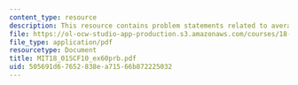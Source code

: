 ```yaml
---
content_type: resource
description: This resource contains problem statements related to average work balance.
file: https://ol-ocw-studio-app-production.s3.amazonaws.com/courses/18-01sc-single-variable-calculus-fall-2010/505691d67652838ea71566b872225032_MIT18_01SCF10_ex60prb.pdf
file_type: application/pdf
resourcetype: Document
title: MIT18_01SCF10_ex60prb.pdf
uid: 505691d6-7652-838e-a715-66b872225032
---
```

